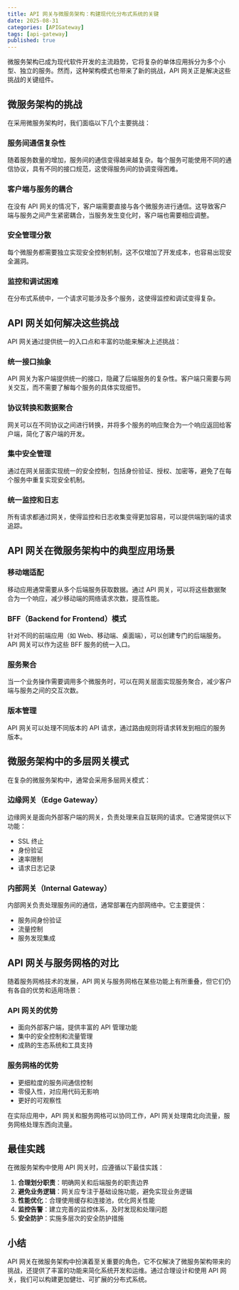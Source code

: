 ```yaml
---
title: API 网关与微服务架构：构建现代化分布式系统的关键
date: 2025-08-31
categories: [APIGateway]
tags: [api-gateway]
published: true
---
```


微服务架构已成为现代软件开发的主流趋势，它将复杂的单体应用拆分为多个小型、独立的服务。然而，这种架构模式也带来了新的挑战，API 网关正是解决这些挑战的关键组件。

## 微服务架构的挑战

在采用微服务架构时，我们面临以下几个主要挑战：

### 服务间通信复杂性

随着服务数量的增加，服务间的通信变得越来越复杂。每个服务可能使用不同的通信协议，具有不同的接口规范，这使得服务间的协调变得困难。

### 客户端与服务的耦合

在没有 API 网关的情况下，客户端需要直接与各个微服务进行通信。这导致客户端与服务之间产生紧密耦合，当服务发生变化时，客户端也需要相应调整。

### 安全管理分散

每个微服务都需要独立实现安全控制机制，这不仅增加了开发成本，也容易出现安全漏洞。

### 监控和调试困难

在分布式系统中，一个请求可能涉及多个服务，这使得监控和调试变得复杂。

## API 网关如何解决这些挑战

API 网关通过提供统一的入口点和丰富的功能来解决上述挑战：

### 统一接口抽象

API 网关为客户端提供统一的接口，隐藏了后端服务的复杂性。客户端只需要与网关交互，而不需要了解每个服务的具体实现细节。

### 协议转换和数据聚合

网关可以在不同协议之间进行转换，并将多个服务的响应聚合为一个响应返回给客户端，简化了客户端的开发。

### 集中安全管理

通过在网关层面实现统一的安全控制，包括身份验证、授权、加密等，避免了在每个服务中重复实现安全机制。

### 统一监控和日志

所有请求都通过网关，使得监控和日志收集变得更加容易，可以提供端到端的请求追踪。

## API 网关在微服务架构中的典型应用场景

### 移动端适配

移动应用通常需要从多个后端服务获取数据。通过 API 网关，可以将这些数据聚合为一个响应，减少移动端的网络请求次数，提高性能。

### BFF（Backend for Frontend）模式

针对不同的前端应用（如 Web、移动端、桌面端），可以创建专门的后端服务。API 网关可以作为这些 BFF 服务的统一入口。

### 服务聚合

当一个业务操作需要调用多个微服务时，可以在网关层面实现服务聚合，减少客户端与服务之间的交互次数。

### 版本管理

API 网关可以处理不同版本的 API 请求，通过路由规则将请求转发到相应的服务版本。

## 微服务架构中的多层网关模式

在复杂的微服务架构中，通常会采用多层网关模式：

### 边缘网关（Edge Gateway）

边缘网关是面向外部客户端的网关，负责处理来自互联网的请求。它通常提供以下功能：
- SSL 终止
- 身份验证
- 速率限制
- 请求日志记录

### 内部网关（Internal Gateway）

内部网关负责处理服务间的通信，通常部署在内部网络中。它主要提供：
- 服务间身份验证
- 流量控制
- 服务发现集成

## API 网关与服务网格的对比

随着服务网格技术的发展，API 网关与服务网格在某些功能上有所重叠，但它们仍有各自的优势和适用场景：

### API 网关的优势

- 面向外部客户端，提供丰富的 API 管理功能
- 集中的安全控制和流量管理
- 成熟的生态系统和工具支持

### 服务网格的优势

- 更细粒度的服务间通信控制
- 零侵入性，对应用代码无影响
- 更好的可观察性

在实际应用中，API 网关和服务网格可以协同工作，API 网关处理南北向流量，服务网格处理东西向流量。

## 最佳实践

在微服务架构中使用 API 网关时，应遵循以下最佳实践：

1. **合理划分职责**：明确网关和后端服务的职责边界
2. **避免业务逻辑**：网关应专注于基础设施功能，避免实现业务逻辑
3. **性能优化**：合理使用缓存和连接池，优化网关性能
4. **监控告警**：建立完善的监控体系，及时发现和处理问题
5. **安全防护**：实施多层次的安全防护措施

## 小结

API 网关在微服务架构中扮演着至关重要的角色，它不仅解决了微服务架构带来的挑战，还提供了丰富的功能来简化系统开发和运维。通过合理设计和使用 API 网关，我们可以构建更加健壮、可扩展的分布式系统。